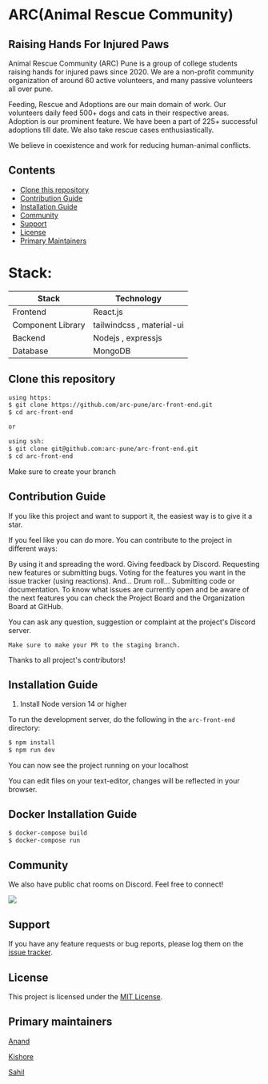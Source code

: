 # ARC(Animal Rescue Community)

## Raising Hands For Injured Paws

Animal Rescue Community (ARC) Pune is a group of college students raising hands for injured paws since 2020. We are a non-profit community organization of around 60 active volunteers, and many passive volunteers all over pune. 

Feeding, Rescue and Adoptions are our main domain of work. Our volunteers daily feed 500+ dogs and cats in their respective areas. Adoption is our prominent feature. We have been a part of 225+ successful adoptions till date. We also take rescue cases enthusiastically.

We believe in coexistence and work for reducing human-animal conflicts.

## Contents

- [Clone this repository](#clone-this-repository)
- [Contribution Guide](#contribution-guide)
- [Installation Guide](#installation-guide)
- [Community](#community)
- [Support](#support)
- [License](#license)
- [Primary Maintainers](#primary-maintainers)

# Stack:
| Stack    | Technology |
| ---      | ---       |
| Frontend | React.js         |
| Component Library    | tailwindcss , material-ui        | 
| Backend     | Nodejs , expressjs |
| Database     |  MongoDB |

## Clone this repository

```bash
using https:
$ git clone https://github.com/arc-pune/arc-front-end.git
$ cd arc-front-end

or

using ssh:
$ git clone git@github.com:arc-pune/arc-front-end.git
$ cd arc-front-end
```

Make sure to create your branch

## Contribution Guide

If you like this project and want to support it, the easiest way is to give it a star.

If you feel like you can do more. You can contribute to the project in different ways:

By using it and spreading the word.
Giving feedback by Discord.
Requesting new features or submitting bugs.
Voting for the features you want in the issue tracker (using reactions).
And... Drum roll... Submitting code or documentation.
To know what issues are currently open and be aware of the next features you can check the Project Board and the Organization Board at GitHub.

You can ask any question, suggestion or complaint at the project's Discord server. 

```Make sure to make your PR to the staging branch.```

Thanks to all project's contributors!

## Installation Guide

1. Install Node version 14 or higher

To run the development server, do the following in the `arc-front-end` directory:

```bash
$ npm install
$ npm run dev
```

You can now see the project running on your localhost

You can edit files on your text-editor, changes will be reflected in your browser.

## Docker Installation Guide
```bash
$ docker-compose build
$ docker-compose run
```

## Community

We also have public chat rooms on Discord. Feel free to connect!

[![](https://img.shields.io/badge/chat-on_Discord-blue.svg?style=for-the-badge&logo=Discord)](https://discord.gg/CyDnCUEW)

## Support

If you have any feature requests or bug reports, please log them on the [issue tracker](https://github.com/arc-pune/arc-front-end/issues/new).

## License

This project is licensed under the [MIT License](LICENSE).

## Primary maintainers

[Anand](https://github.com/AnandDhakane01)

[Kishore](https://github.com/majjikishore007)

[Sahil](https://github.com/agarwalsahil0210)
